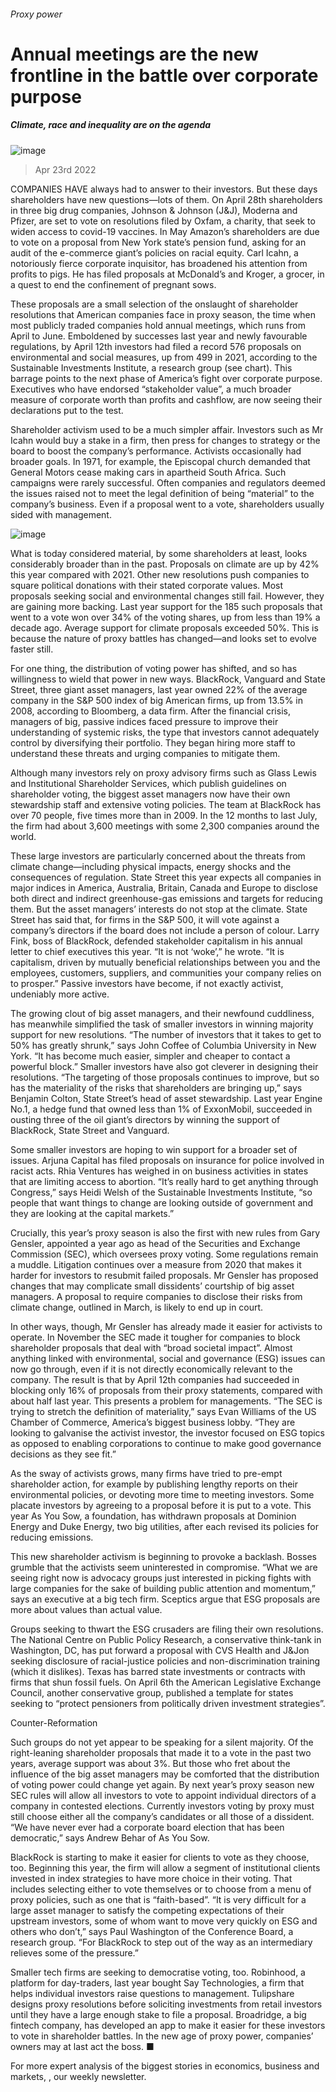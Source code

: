 ###### Proxy power
# Annual meetings are the new frontline in the battle over corporate purpose 
##### Climate, race and inequality are on the agenda 
![image](images/20220423_wbd001.jpg) 
> Apr 23rd 2022 
COMPANIES HAVE always had to answer to their investors. But these days shareholders have new questions—lots of them. On April 28th shareholders in three big drug companies, Johnson &amp; Johnson (J&amp;J), Moderna and Pfizer, are set to vote on resolutions filed by Oxfam, a charity, that seek to widen access to covid-19 vaccines. In May Amazon’s shareholders are due to vote on a proposal from New York state’s pension fund, asking for an audit of the e-commerce giant’s policies on racial equity. Carl Icahn, a notoriously fierce corporate inquisitor, has broadened his attention from profits to pigs. He has filed proposals at McDonald’s and Kroger, a grocer, in a quest to end the confinement of pregnant sows.
These proposals are a small selection of the onslaught of shareholder resolutions that American companies face in proxy season, the time when most publicly traded companies hold annual meetings, which runs from April to June. Emboldened by successes last year and newly favourable regulations, by April 12th investors had filed a record 576 proposals on environmental and social measures, up from 499 in 2021, according to the Sustainable Investments Institute, a research group (see chart). This barrage points to the next phase of America’s fight over corporate purpose. Executives who have endorsed “stakeholder value”, a much broader measure of corporate worth than profits and cashflow, are now seeing their declarations put to the test.

Shareholder activism used to be a much simpler affair. Investors such as Mr Icahn would buy a stake in a firm, then press for changes to strategy or the board to boost the company’s performance. Activists occasionally had broader goals. In 1971, for example, the Episcopal church demanded that General Motors cease making cars in apartheid South Africa. Such campaigns were rarely successful. Often companies and regulators deemed the issues raised not to meet the legal definition of being “material” to the company’s business. Even if a proposal went to a vote, shareholders usually sided with management.
![image](images/20220423_wbc187.png) 

What is today considered material, by some shareholders at least, looks considerably broader than in the past. Proposals on climate are up by 42% this year compared with 2021. Other new resolutions push companies to square political donations with their stated corporate values. Most proposals seeking social and environmental changes still fail. However, they are gaining more backing. Last year support for the 185 such proposals that went to a vote won over 34% of the voting shares, up from less than 19% a decade ago. Average support for climate proposals exceeded 50%. This is because the nature of proxy battles has changed—and looks set to evolve faster still.
For one thing, the distribution of voting power has shifted, and so has willingness to wield that power in new ways. BlackRock, Vanguard and State Street, three giant asset managers, last year owned 22% of the average company in the S&amp;P 500 index of big American firms, up from 13.5% in 2008, according to Bloomberg, a data firm. After the financial crisis, managers of big, passive indices faced pressure to improve their understanding of systemic risks, the type that investors cannot adequately control by diversifying their portfolio. They began hiring more staff to understand these threats and urging companies to mitigate them.
Although many investors rely on proxy advisory firms such as Glass Lewis and Institutional Shareholder Services, which publish guidelines on shareholder voting, the biggest asset managers now have their own stewardship staff and extensive voting policies. The team at BlackRock has over 70 people, five times more than in 2009. In the 12 months to last July, the firm had about 3,600 meetings with some 2,300 companies around the world.
These large investors are particularly concerned about the threats from climate change—including physical impacts, energy shocks and the consequences of regulation. State Street this year expects all companies in major indices in America, Australia, Britain, Canada and Europe to disclose both direct and indirect greenhouse-gas emissions and targets for reducing them. But the asset managers’ interests do not stop at the climate. State Street has said that, for firms in the S&amp;P 500, it will vote against a company’s directors if the board does not include a person of colour. Larry Fink, boss of BlackRock, defended stakeholder capitalism in his annual letter to chief executives this year. “It is not ‘woke’,” he wrote. “It is capitalism, driven by mutually beneficial relationships between you and the employees, customers, suppliers, and communities your company relies on to prosper.” Passive investors have become, if not exactly activist, undeniably more active.
The growing clout of big asset managers, and their newfound cuddliness, has meanwhile simplified the task of smaller investors in winning majority support for new resolutions. “The number of investors that it takes to get to 50% has greatly shrunk,” says John Coffee of Columbia University in New York. “It has become much easier, simpler and cheaper to contact a powerful block.” Smaller investors have also got cleverer in designing their resolutions. “The targeting of those proposals continues to improve, but so has the materiality of the risks that shareholders are bringing up,” says Benjamin Colton, State Street’s head of asset stewardship. Last year Engine No.1, a hedge fund that owned less than 1% of ExxonMobil, succeeded in ousting three of the oil giant’s directors by winning the support of BlackRock, State Street and Vanguard.
Some smaller investors are hoping to win support for a broader set of issues. Arjuna Capital has filed proposals on insurance for police involved in racist acts. Rhia Ventures has weighed in on business activities in states that are limiting access to abortion. “It’s really hard to get anything through Congress,” says Heidi Welsh of the Sustainable Investments Institute, “so people that want things to change are looking outside of government and they are looking at the capital markets.”
Crucially, this year’s proxy season is also the first with new rules from Gary Gensler, appointed a year ago as head of the Securities and Exchange Commission (SEC), which oversees proxy voting. Some regulations remain a muddle. Litigation continues over a measure from 2020 that makes it harder for investors to resubmit failed proposals. Mr Gensler has proposed changes that may complicate small dissidents’ courtship of big asset managers. A proposal to require companies to disclose their risks from climate change, outlined in March, is likely to end up in court.
In other ways, though, Mr Gensler has already made it easier for activists to operate. In November the SEC made it tougher for companies to block shareholder proposals that deal with “broad societal impact”. Almost anything linked with environmental, social and governance (ESG) issues can now go through, even if it is not directly economically relevant to the company. The result is that by April 12th companies had succeeded in blocking only 16% of proposals from their proxy statements, compared with about half last year. This presents a problem for managements. “The SEC is trying to stretch the definition of materiality,” says Evan Williams of the US Chamber of Commerce, America’s biggest business lobby. “They are looking to galvanise the activist investor, the investor focused on ESG topics as opposed to enabling corporations to continue to make good governance decisions as they see fit.”
As the sway of activists grows, many firms have tried to pre-empt shareholder action, for example by publishing lengthy reports on their environmental policies, or devoting more time to meeting investors. Some placate investors by agreeing to a proposal before it is put to a vote. This year As You Sow, a foundation, has withdrawn proposals at Dominion Energy and Duke Energy, two big utilities, after each revised its policies for reducing emissions.
This new shareholder activism is beginning to provoke a backlash. Bosses grumble that the activists seem uninterested in compromise. “What we are seeing right now is advocacy groups just interested in picking fights with large companies for the sake of building public attention and momentum,” says an executive at a big tech firm. Sceptics argue that ESG proposals are more about values than actual value.
Groups seeking to thwart the ESG crusaders are filing their own resolutions. The National Centre on Public Policy Research, a conservative think-tank in Washington, DC, has put forward a proposal with CVS Health and J&amp;Jon seeking disclosure of racial-justice policies and non-discrimination training (which it dislikes). Texas has barred state investments or contracts with firms that shun fossil fuels. On April 6th the American Legislative Exchange Council, another conservative group, published a template for states seeking to “protect pensioners from politically driven investment strategies”.
Counter-Reformation
Such groups do not yet appear to be speaking for a silent majority. Of the right-leaning shareholder proposals that made it to a vote in the past two years, average support was about 3%. But those who fret about the influence of the big asset managers may be comforted that the distribution of voting power could change yet again. By next year’s proxy season new SEC rules will allow all investors to vote to appoint individual directors of a company in contested elections. Currently investors voting by proxy must still choose either all the company’s candidates or all those of a dissident. “We have never ever had a corporate board election that has been democratic,” says Andrew Behar of As You Sow.
BlackRock is starting to make it easier for clients to vote as they choose, too. Beginning this year, the firm will allow a segment of institutional clients invested in index strategies to have more choice in their voting. That includes selecting either to vote themselves or to choose from a menu of proxy policies, such as one that is “faith-based”. “It is very difficult for a large asset manager to satisfy the competing expectations of their upstream investors, some of whom want to move very quickly on ESG and others who don’t,” says Paul Washington of the Conference Board, a research group. “For BlackRock to step out of the way as an intermediary relieves some of the pressure.”
Smaller tech firms are seeking to democratise voting, too. Robinhood, a platform for day-traders, last year bought Say Technologies, a firm that helps individual investors raise questions to management. Tulipshare designs proxy resolutions before soliciting investments from retail investors until they have a large enough stake to file a proposal. Broadridge, a big fintech company, has developed an app to make it easier for these investors to vote in shareholder battles. In the new age of proxy power, companies’ owners may at last act the boss. ■
For more expert analysis of the biggest stories in economics, business and markets, , our weekly newsletter.
